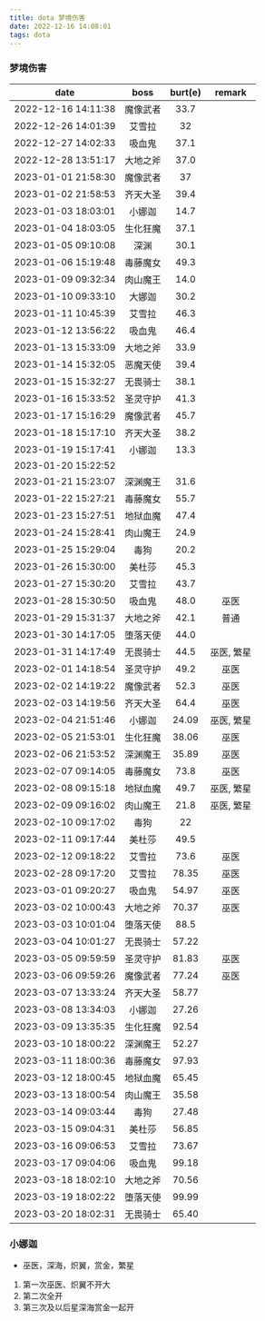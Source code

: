 ```yaml
---
title: dota 梦境伤害
date: 2022-12-16 14:08:01
tags: dota
---
```


### 梦境伤害

|        date         |   boss   | burt(e) |   remark   |
| :-----------------: | :------: | :-----: | :--------: |
| 2022-12-16 14:11:38 | 魔像武者 |  33.7   |
| 2022-12-26 14:01:39 |  艾雪拉  |   32    |
| 2022-12-27 14:02:33 |  吸血鬼  |  37.1   |
| 2022-12-28 13:51:17 | 大地之斧 |  37.0   |
| 2023-01-01 21:58:30 | 魔像武者 |   37    |
| 2023-01-02 21:58:53 | 齐天大圣 |  39.4   |
| 2023-01-03 18:03:01 |  小娜迦  |  14.7   |
| 2023-01-04 18:03:05 | 生化狂魔 |  37.1   |
| 2023-01-05 09:10:08 |   深渊   |  30.1   |
| 2023-01-06 15:19:48 | 毒藤魔女 |  49.3   |
| 2023-01-09 09:32:34 | 肉山魔王 |  14.0   |
| 2023-01-10 09:33:10 |  大娜迦  |  30.2   |
| 2023-01-11 10:45:39 |  艾雪拉  |  46.3   |
| 2023-01-12 13:56:22 |  吸血鬼  |  46.4   |
| 2023-01-13 15:33:09 | 大地之斧 |  33.9   |
| 2023-01-14 15:32:05 | 恶魔天使 |  39.4   |
| 2023-01-15 15:32:27 | 无畏骑士 |  38.1   |
| 2023-01-16 15:33:52 | 圣灵守护 |  41.3   |
| 2023-01-17 15:16:29 | 魔像武者 |  45.7   |
| 2023-01-18 15:17:10 | 齐天大圣 |  38.2   |
| 2023-01-19 15:17:41 |  小娜迦  |  13.3   |
| 2023-01-20 15:22:52 |          |         |
| 2023-01-21 15:23:07 | 深渊魔王 |  31.6   |
| 2023-01-22 15:27:21 | 毒藤魔女 |  55.7   |
| 2023-01-23 15:27:51 | 地狱血魔 |  47.4   |
| 2023-01-24 15:28:41 | 肉山魔王 |  24.9   |
| 2023-01-25 15:29:04 |   毒狗   |  20.2   |
| 2023-01-26 15:30:00 |  美杜莎  |  45.3   |
| 2023-01-27 15:30:20 |  艾雪拉  |  43.7   |
| 2023-01-28 15:30:50 |  吸血鬼  |  48.0   |    巫医    |
| 2023-01-29 15:31:37 | 大地之斧 |  42.1   |    普通    |
| 2023-01-30 14:17:05 | 堕落天使 |  44.0   |            |
| 2023-01-31 14:17:49 | 无畏骑士 |  44.5   | 巫医, 繁星 |
| 2023-02-01 14:18:54 | 圣灵守护 |  49.2   |    巫医    |
| 2023-02-02 14:19:22 | 魔像武者 |  52.3   |    巫医    |
| 2023-02-03 14:19:56 | 齐天大圣 |  64.4   |    巫医    |
| 2023-02-04 21:51:46 |  小娜迦  |  24.09  | 巫医, 繁星 |
| 2023-02-05 21:53:01 | 生化狂魔 |  38.06  |    巫医    |
| 2023-02-06 21:53:52 | 深渊魔王 |  35.89  |    巫医    |
| 2023-02-07 09:14:05 | 毒藤魔女 |  73.8   |    巫医    |
| 2023-02-08 09:15:18 | 地狱血魔 |  49.7   | 巫医, 繁星 |
| 2023-02-09 09:16:02 | 肉山魔王 |  21.8   | 巫医, 繁星 |
| 2023-02-10 09:17:02 |   毒狗   |   22    |            |
| 2023-02-11 09:17:44 |  美杜莎  |  49.5   |            |
| 2023-02-12 09:18:22 |  艾雪拉  |  73.6   |    巫医    |
| 2023-02-28 09:17:20 |  艾雪拉  |  78.35  |    巫医    |
| 2023-03-01 09:20:27 |  吸血鬼  |  54.97  |    巫医    |
| 2023-03-02 10:00:43 | 大地之斧 |  70.37  |    巫医    |
| 2023-03-03 10:01:04 | 堕落天使 |  88.5   |
| 2023-03-04 10:01:27 | 无畏骑士 |  57.22  |
| 2023-03-05 09:59:59 | 圣灵守护 |  81.83  |    巫医    |
| 2023-03-06 09:59:26 | 魔像武者 |  77.24  |    巫医    |
| 2023-03-07 13:33:24 | 齐天大圣 |  58.77  |
| 2023-03-08 13:34:03 |  小娜迦  |  27.26  |
| 2023-03-09 13:35:35 | 生化狂魔 |  92.54  |
| 2023-03-10 18:00:22 | 深渊魔王 |  52.27  |
| 2023-03-11 18:00:36 | 毒藤魔女 |  97.93  |
| 2023-03-12 18:00:45 | 地狱血魔 |  65.45  |
| 2023-03-13 18:00:54 | 肉山魔王 |  35.58  |
| 2023-03-14 09:03:44 |   毒狗   |  27.48  |
| 2023-03-15 09:04:31 |  美杜莎  |  56.85  |
| 2023-03-16 09:06:53 |  艾雪拉  |  73.67  |
| 2023-03-17 09:04:06 |  吸血鬼  |  99.18  |
| 2023-03-18 18:02:10 | 大地之斧 |  70.56  |
| 2023-03-19 18:02:22 | 堕落天使 |  99.99  |
| 2023-03-20 18:02:31 | 无畏骑士 |  65.40  |





### 小娜迦
* 巫医，深海，炽翼，赏金，繁星 
1. 第一次巫医、炽翼不开大 
2. 第二次全开 
3. 第三次及以后星深海赏金一起开 